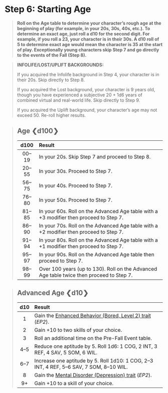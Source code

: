 # Step 6: Starting Age

<div class="no-margin">
<blockquote class="header-bg">

**Roll on the Age table to determine your character’s rough age at the beginning of play (for example, in your 20s, 30s, 40s, etc.). To determine an exact age, just roll a d10 for the second digit. For example, if you roll a 23, your character is in their 30s. A d10 roll of 5 to determine exact age would mean the character is 35 at the start of play. Exceptionally young characters skip Step 7 and go directly to the events of the Fall (Step 8).**

</blockquote>

<blockquote>

**INFOLIFE/LOST/UPLIFT BACKGROUNDS:**

If you acquired the Infolife background in Step 4, your character is in their 20s. Skip directly to Step 8.

If you acquired the Lost background, your character is 9 years old, though you have experienced a subjective 20 + 1d6 years of combined virtual and real-world life. Skip directly to Step 9.

If you acquired the Uplift background, your character’s age may not exceed 50. Re-roll higher results.

</blockquote>
</div>

<blockquote class="table">

## Age ❮d100❯

<div class="tnw1">

| d100  | Result                                                                                   |
| :---: | :--------------------------------------------------------------------------------------- |
| 00–19 | In your 20s. Skip Step 7 and proceed to Step 8.                                          |
| 20–55 | In your 30s. Proceed to Step 7.                                                          |
| 56–75 | In your 40s. Proceed to Step 7.                                                          |
| 76–80 | In your 50s. Proceed to Step 7.                                                          |
| 81–85 | In your 60s. Roll on the Advanced Age table with a +3 modifier then proceed to Step 7.   |
| 86–90 | In your 70s. Roll on the Advanced Age table with a +2 modifier then proceed to Step 7.   |
| 91–94 | In your 80s. Roll on the Advanced Age table with a +1 modifier then proceed to Step 7.   |
| 95–97 | In your 90s. Roll on the Advanced Age table then proceed to Step 7.                      |
| 98–99 | Over 100 years (up to 130). Roll on the Advanced Age table twice then proceed to Step 7. |

</div>
</blockquote>

<blockquote class="table">

## Advanced Age ❮d10❯

<div class="tnw1">

|  d10  | Result                                                                                                   |
| :---: | :------------------------------------------------------------------------------------------------------- |
|   1   | Gain the [Enhanced Behavior (Bored, Level 2) trait](../../../04/28-traits.md#enhanced-behavior) (_EP2_). |
|   2   | Gain +10 to two skills of your choice.                                                                   |
|   3   | Roll an additional time on the Pre-Fall Event table.                                                     |
|  4–5  | Reduce one aptitude by 5. Roll 1d6: 1 COG, 2 INT, 3 REF, 4 SAV, 5 SOM, 6 WIL.                            |
|  6–7  | Increase one aptitude by 5. Roll 1d10: 1 COG, 2–3 INT, 4 REF, 5–6 SAV, 7 SOM, 8–10 WIL.                  |
|   8   | Gain the [Mental Disorder (Depression) trait](../../../12/20-disorders.md#depression) (_EP2_).           |
|  9+   | Gain +10 to a skill of your choice.                                                                      |

</div>
</blockquote>
